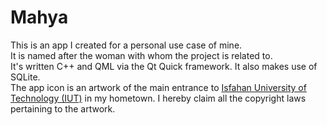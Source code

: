 # Mahya

This is an app I created for a personal use case of mine.  
It is named after the woman with whom the project is related to.  
It's written C++ and QML via the Qt Quick framework. It also makes use of SQLite.  
The app icon is an artwork of the main entrance to [Isfahan University of Technology (IUT)](https://english.iut.ac.ir) in my hometown. I hereby claim all the copyright laws pertaining to the artwork.
